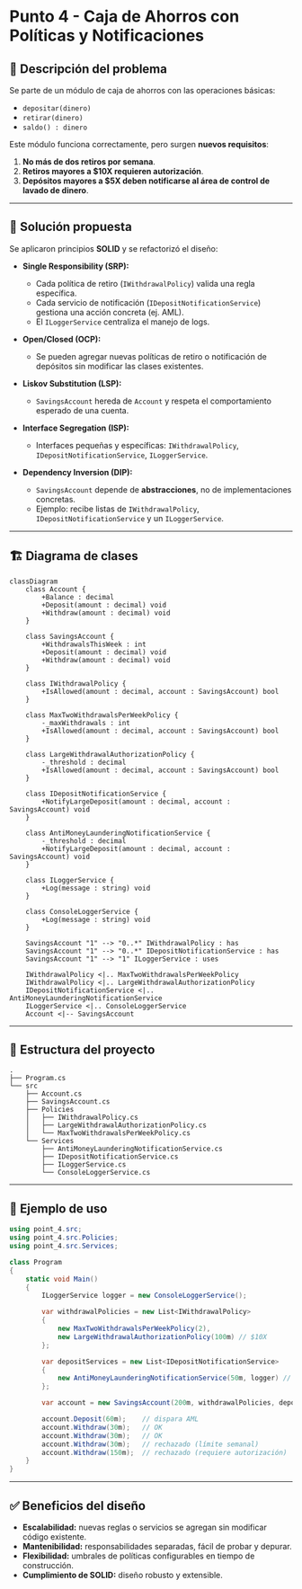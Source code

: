 # Punto 4 - Caja de Ahorros con Políticas y Notificaciones

## 📌 Descripción del problema

Se parte de un módulo de caja de ahorros con las operaciones básicas:

- `depositar(dinero)`
- `retirar(dinero)`
- `saldo() : dinero`

Este módulo funciona correctamente, pero surgen **nuevos requisitos**:

1. **No más de dos retiros por semana**.
2. **Retiros mayores a $10X requieren autorización**.
3. **Depósitos mayores a $5X deben notificarse al área de control de lavado de dinero**.

---

## 🎯 Solución propuesta

Se aplicaron principios **SOLID** y se refactorizó el diseño:

- **Single Responsibility (SRP):**
  - Cada política de retiro (`IWithdrawalPolicy`) valida una regla específica.
  - Cada servicio de notificación (`IDepositNotificationService`) gestiona una acción concreta (ej. AML).
  - El `ILoggerService` centraliza el manejo de logs.

- **Open/Closed (OCP):**
  - Se pueden agregar nuevas políticas de retiro o notificación de depósitos sin modificar las clases existentes.

- **Liskov Substitution (LSP):**
  - `SavingsAccount` hereda de `Account` y respeta el comportamiento esperado de una cuenta.

- **Interface Segregation (ISP):**
  - Interfaces pequeñas y específicas: `IWithdrawalPolicy`, `IDepositNotificationService`, `ILoggerService`.

- **Dependency Inversion (DIP):**
  - `SavingsAccount` depende de **abstracciones**, no de implementaciones concretas.
  - Ejemplo: recibe listas de `IWithdrawalPolicy`, `IDepositNotificationService` y un `ILoggerService`.

---

## 🏗️ Diagrama de clases

```mermaid
classDiagram
    class Account {
        +Balance : decimal
        +Deposit(amount : decimal) void
        +Withdraw(amount : decimal) void
    }

    class SavingsAccount {
        +WithdrawalsThisWeek : int
        +Deposit(amount : decimal) void
        +Withdraw(amount : decimal) void
    }

    class IWithdrawalPolicy {
        +IsAllowed(amount : decimal, account : SavingsAccount) bool
    }

    class MaxTwoWithdrawalsPerWeekPolicy {
        -_maxWithdrawals : int
        +IsAllowed(amount : decimal, account : SavingsAccount) bool
    }

    class LargeWithdrawalAuthorizationPolicy {
        -_threshold : decimal
        +IsAllowed(amount : decimal, account : SavingsAccount) bool
    }

    class IDepositNotificationService {
        +NotifyLargeDeposit(amount : decimal, account : SavingsAccount) void
    }

    class AntiMoneyLaunderingNotificationService {
        -_threshold : decimal
        +NotifyLargeDeposit(amount : decimal, account : SavingsAccount) void
    }

    class ILoggerService {
        +Log(message : string) void
    }

    class ConsoleLoggerService {
        +Log(message : string) void
    }

    SavingsAccount "1" --> "0..*" IWithdrawalPolicy : has
    SavingsAccount "1" --> "0..*" IDepositNotificationService : has
    SavingsAccount "1" --> "1" ILoggerService : uses

    IWithdrawalPolicy <|.. MaxTwoWithdrawalsPerWeekPolicy
    IWithdrawalPolicy <|.. LargeWithdrawalAuthorizationPolicy
    IDepositNotificationService <|.. AntiMoneyLaunderingNotificationService
    ILoggerService <|.. ConsoleLoggerService
    Account <|-- SavingsAccount
```

---

## 📂 Estructura del proyecto

```
.
├── Program.cs
└── src
    ├── Account.cs
    ├── SavingsAccount.cs
    ├── Policies
    │   ├── IWithdrawalPolicy.cs
    │   ├── LargeWithdrawalAuthorizationPolicy.cs
    │   └── MaxTwoWithdrawalsPerWeekPolicy.cs
    └── Services
        ├── AntiMoneyLaunderingNotificationService.cs
        ├── IDepositNotificationService.cs
        ├── ILoggerService.cs
        └── ConsoleLoggerService.cs
```

---

## 🚀 Ejemplo de uso

```csharp
using point_4.src;
using point_4.src.Policies;
using point_4.src.Services;

class Program
{
    static void Main()
    {
        ILoggerService logger = new ConsoleLoggerService();

        var withdrawalPolicies = new List<IWithdrawalPolicy>
        {
            new MaxTwoWithdrawalsPerWeekPolicy(2),
            new LargeWithdrawalAuthorizationPolicy(100m) // $10X
        };

        var depositServices = new List<IDepositNotificationService>
        {
            new AntiMoneyLaunderingNotificationService(50m, logger) // $5X
        };

        var account = new SavingsAccount(200m, withdrawalPolicies, depositServices, logger);

        account.Deposit(60m);    // dispara AML
        account.Withdraw(30m);   // OK
        account.Withdraw(30m);   // OK
        account.Withdraw(30m);   // rechazado (límite semanal)
        account.Withdraw(150m);  // rechazado (requiere autorización)
    }
}
```

---

## ✅ Beneficios del diseño

- **Escalabilidad:** nuevas reglas o servicios se agregan sin modificar código existente.
- **Mantenibilidad:** responsabilidades separadas, fácil de probar y depurar.
- **Flexibilidad:** umbrales de políticas configurables en tiempo de construcción.
- **Cumplimiento de SOLID:** diseño robusto y extensible.
